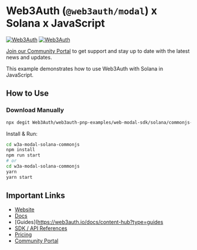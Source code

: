 # Web3Auth (`@web3auth/modal`) x Solana x JavaScript

[![Web3Auth](https://img.shields.io/badge/Web3Auth-SDK-blue)](https://web3auth.io/docs/sdk/pnp/web/modal)
[![Web3Auth](https://img.shields.io/badge/Web3Auth-Community-cyan)](https://community.web3auth.io)

[Join our Community Portal](https://community.web3auth.io/) to get support and stay up to date with the latest news and updates.

This example demonstrates how to use Web3Auth with Solana in JavaScript.

## How to Use

### Download Manually

```bash
npx degit Web3Auth/web3auth-pnp-examples/web-modal-sdk/solana/commonjs-solana-modal-example w3a-modal-solana-commonjs
```

Install & Run:

```bash
cd w3a-modal-solana-commonjs
npm install
npm run start
# or
cd w3a-modal-solana-commonjs
yarn
yarn start
```

## Important Links

- [Website](https://web3auth.io)
- [Docs](https://web3auth.io/docs)
- [Guides](https://web3auth.io/docs/content-hub?type=guides
- [SDK / API References](https://web3auth.io/docs/sdk)
- [Pricing](https://web3auth.io/pricing.html)
- [Community Portal](https://community.web3auth.io)
